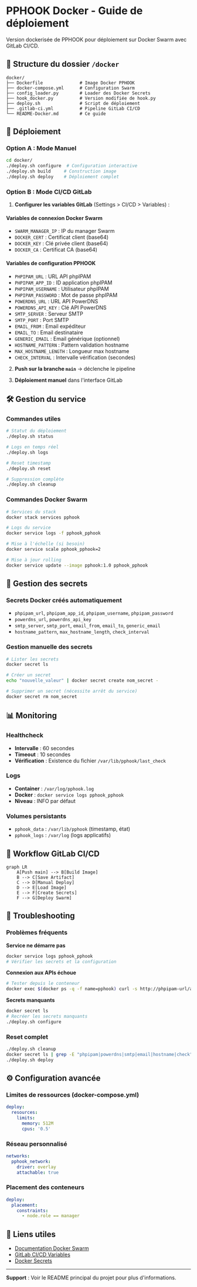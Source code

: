 # PPHOOK Docker - Guide de déploiement

Version dockerisée de PPHOOK pour déploiement sur Docker Swarm avec GitLab CI/CD.

## 📁 Structure du dossier `/docker`

```
docker/
├── Dockerfile              # Image Docker PPHOOK
├── docker-compose.yml      # Configuration Swarm
├── config_loader.py        # Loader des Docker Secrets
├── hook_docker.py          # Version modifiée de hook.py
├── deploy.sh               # Script de déploiement
├── .gitlab-ci.yml          # Pipeline GitLab CI/CD
└── README-Docker.md        # Ce guide
```

## 🚀 Déploiement

### Option A : Mode Manuel

```bash
cd docker/
./deploy.sh configure  # Configuration interactive
./deploy.sh build     # Construction image
./deploy.sh deploy    # Déploiement complet
```

### Option B : Mode CI/CD GitLab

1. **Configurer les variables GitLab** (Settings > CI/CD > Variables) :

#### Variables de connexion Docker Swarm
- `SWARM_MANAGER_IP` : IP du manager Swarm
- `DOCKER_CERT` : Certificat client (base64)
- `DOCKER_KEY` : Clé privée client (base64)  
- `DOCKER_CA` : Certificat CA (base64)

#### Variables de configuration PPHOOK
- `PHPIPAM_URL` : URL API phpIPAM
- `PHPIPAM_APP_ID` : ID application phpIPAM
- `PHPIPAM_USERNAME` : Utilisateur phpIPAM
- `PHPIPAM_PASSWORD` : Mot de passe phpIPAM
- `POWERDNS_URL` : URL API PowerDNS
- `POWERDNS_API_KEY` : Clé API PowerDNS
- `SMTP_SERVER` : Serveur SMTP
- `SMTP_PORT` : Port SMTP
- `EMAIL_FROM` : Email expéditeur
- `EMAIL_TO` : Email destinataire
- `GENERIC_EMAIL` : Email générique (optionnel)
- `HOSTNAME_PATTERN` : Pattern validation hostname
- `MAX_HOSTNAME_LENGTH` : Longueur max hostname
- `CHECK_INTERVAL` : Intervalle vérification (secondes)

2. **Push sur la branche `main`** → déclenche le pipeline

3. **Déploiement manuel** dans l'interface GitLab

## 🛠️ Gestion du service

### Commandes utiles

```bash
# Statut du déploiement
./deploy.sh status

# Logs en temps réel
./deploy.sh logs

# Reset timestamp
./deploy.sh reset

# Suppression complète
./deploy.sh cleanup
```

### Commandes Docker Swarm

```bash
# Services du stack
docker stack services pphook

# Logs du service
docker service logs -f pphook_pphook

# Mise à l'échelle (si besoin)
docker service scale pphook_pphook=2

# Mise à jour rolling
docker service update --image pphook:1.0 pphook_pphook
```

## 🔐 Gestion des secrets

### Secrets Docker créés automatiquement
- `phpipam_url`, `phpipam_app_id`, `phpipam_username`, `phpipam_password`
- `powerdns_url`, `powerdns_api_key`
- `smtp_server`, `smtp_port`, `email_from`, `email_to`, `generic_email`
- `hostname_pattern`, `max_hostname_length`, `check_interval`

### Gestion manuelle des secrets

```bash
# Lister les secrets
docker secret ls

# Créer un secret
echo "nouvelle_valeur" | docker secret create nom_secret -

# Supprimer un secret (nécessite arrêt du service)
docker secret rm nom_secret
```

## 📊 Monitoring

### Healthcheck
- **Intervalle** : 60 secondes
- **Timeout** : 10 secondes  
- **Vérification** : Existence du fichier `/var/lib/pphook/last_check`

### Logs
- **Container** : `/var/log/pphook.log`
- **Docker** : `docker service logs pphook_pphook`
- **Niveau** : INFO par défaut

### Volumes persistants
- `pphook_data` : `/var/lib/pphook` (timestamp, état)
- `pphook_logs` : `/var/log` (logs applicatifs)

## 🔄 Workflow GitLab CI/CD

```mermaid
graph LR
    A[Push main] --> B[Build Image]
    B --> C[Save Artifact]
    C --> D[Manual Deploy]
    D --> E[Load Image]
    E --> F[Create Secrets]
    F --> G[Deploy Swarm]
```

## 🐛 Troubleshooting

### Problèmes fréquents

**Service ne démarre pas**
```bash
docker service logs pphook_pphook
# Vérifier les secrets et la configuration
```

**Connexion aux APIs échoue**
```bash
# Tester depuis le conteneur
docker exec $(docker ps -q -f name=pphook) curl -s http://phpipam-url/api
```

**Secrets manquants**
```bash
docker secret ls
# Recréer les secrets manquants
./deploy.sh configure
```

### Reset complet

```bash
./deploy.sh cleanup
docker secret ls | grep -E "phpipam|powerdns|smtp|email|hostname|check" | awk '{print $1}' | xargs docker secret rm
./deploy.sh deploy
```

## ⚙️ Configuration avancée

### Limites de ressources (docker-compose.yml)
```yaml
deploy:
  resources:
    limits:
      memory: 512M
      cpus: '0.5'
```

### Réseau personnalisé
```yaml
networks:
  pphook_network:
    driver: overlay
    attachable: true
```

### Placement des conteneurs
```yaml
deploy:
  placement:
    constraints:
      - node.role == manager
```

## 🔗 Liens utiles

- [Documentation Docker Swarm](https://docs.docker.com/engine/swarm/)
- [GitLab CI/CD Variables](https://docs.gitlab.com/ee/ci/variables/)
- [Docker Secrets](https://docs.docker.com/engine/swarm/secrets/)

---

**Support** : Voir le README principal du projet pour plus d'informations.
